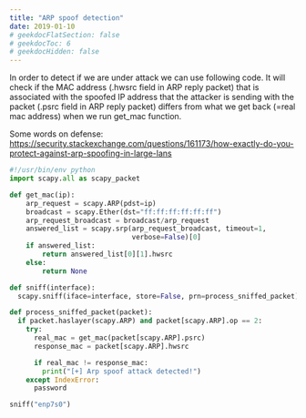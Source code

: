 ```yaml
---
title: "ARP spoof detection"
date: 2019-01-10
# geekdocFlatSection: false
# geekdocToc: 6
# geekdocHidden: false
---
```


In order to detect if we are under attack we can use following code. It will check if the MAC address (.hwsrc field in ARP reply packet) that is associated with the spoofed IP address that the attacker is sending with the packet (.psrc field in ARP reply packet) differs from what we get back (=real mac address) when we run get_mac function.  

Some words on defense: https://security.stackexchange.com/questions/161173/how-exactly-do-you-protect-against-arp-spoofing-in-large-lans

```python
#!/usr/bin/env python
import scapy.all as scapy_packet

def get_mac(ip):
    arp_request = scapy.ARP(pdst=ip)
    broadcast = scapy.Ether(dst="ff:ff:ff:ff:ff:ff")
    arp_request_broadcast = broadcast/arp_request
    answered_list = scapy.srp(arp_request_broadcast, timeout=1,
                              verbose=False)[0]
    if answered_list:
        return answered_list[0][1].hwsrc
    else:
        return None

def sniff(interface):
  scapy.sniff(iface=interface, store=False, prn=process_sniffed_packet)

def process_sniffed_packet(packet):
  if packet.haslayer(scapy.ARP) and packet[scapy.ARP].op == 2:
    try:
      real_mac = get_mac(packet[scapy.ARP].psrc)
      response_mac = packet[scapy.ARP].hwsrc

      if real_mac != response_mac:
        print("[+] Arp spoof attack detected!")
    except IndexError:
      password

sniff("enp7s0")
```
